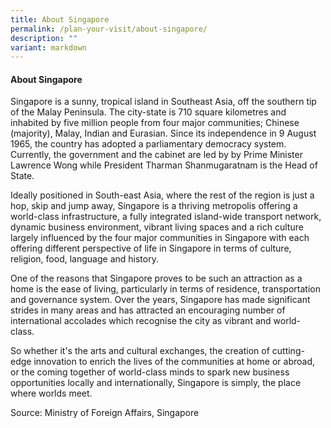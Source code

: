 ```yaml
---
title: About Singapore
permalink: /plan-your-visit/about-singapore/
description: ""
variant: markdown
---
```

#### **About Singapore**
Singapore is a sunny, tropical island in Southeast Asia, off the southern tip of the Malay Peninsula. The city-state is 710 square kilometres and inhabited by five million people from four major communities; Chinese (majority), Malay, Indian and Eurasian. Since its independence in 9 August 1965, the country has adopted a parliamentary democracy system. Currently, the government and the cabinet <a href="https://www.pmo.gov.sg/the-cabinet" target="_blank"></a> are led by by Prime Minister Lawrence Wong while President Tharman Shanmugaratnam is the Head of State.
 
Ideally positioned in South-east Asia, where the rest of the region is just a hop, skip and jump away, Singapore is a thriving metropolis offering a world-class infrastructure, a fully integrated island-wide transport network, dynamic business environment, vibrant living spaces and a rich culture largely influenced by the four major communities in Singapore with each offering different perspective of life in Singapore in terms of culture, religion, food, language and history.&nbsp;

One of the reasons that Singapore proves to be such an attraction as a home is the ease of living, particularly in terms of residence, transportation and governance system. Over the years, Singapore has made significant strides in many areas and has attracted an encouraging number of international accolades which recognise the city as vibrant and world-class.&nbsp;

So whether it's the arts and cultural exchanges, the creation of cutting-edge innovation to enrich the lives of the communities at home or abroad, or the coming together of world-class minds to spark new business opportunities locally and internationally, Singapore is simply, the place where worlds meet.
 
Source: Ministry of Foreign Affairs, Singapore <a href="https://www.mfa.gov.sg/Overseas-Mission/Ministry-of-Foreign-Affairs---Permanent-Mission-of-the-Republic-of-Singapore/About-Singapore" target="_blank"></a>
